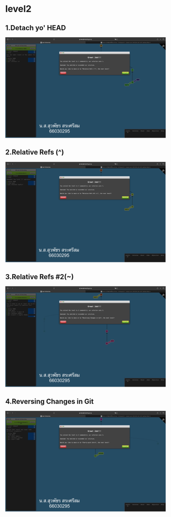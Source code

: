 # level2

## 1.Detach yo' HEAD
![alt text](image-4.png)

## 2.Relative Refs (^)
![alt text](image-5.png)

## 3.Relative Refs #2(~)
![alt text](image-6.png)

## 4.Reversing Changes in Git
![alt text](image-7.png)